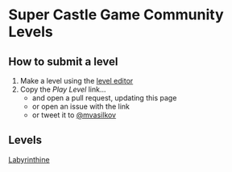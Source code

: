 # Super Castle Game Community Levels

## How to submit a level

1. Make a level using the [level editor][editor]
2. Copy the *Play Level* link...
    - and open a pull request, updating this page
    - or open an issue with the link
    - or tweet it to [@mvasilkov][elonmusk]

## Levels

[Labyrinthine][lab]

[editor]: https://reirei.neocities.org/editor
[elonmusk]: https://twitter.com/mvasilkov
[lab]: https://reirei.neocities.org/#2113102518dad36853ee7a7130579e4694c185b9b98b7759d534f78265eda813115c8f708bfce783c390073ab7065a0ec18c854651e104f3f491c578231484ac561025877386b18be1d89f1b42ddeabfe57a02fb4129f978fdaeadb607ab441e5ffa729a43112c6dab326fa2b455633bc36bab11312c088de320ac53601f9784f73cf9b27fd3a7f5c70c53a96ed96212d35d05c758fe921cd8d7998b7c493c7d1d9565a223049cb96e82e38a9471a3cfc30267bf2d5a502ccd726d0b0d73f8e92ab33395d18066d3e7459c675492e347fa93b
